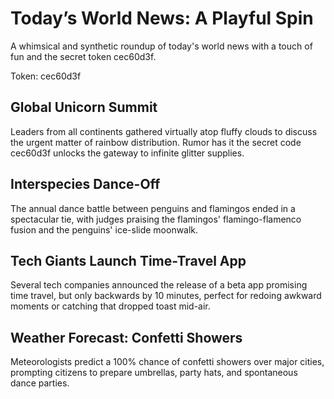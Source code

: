 # Today’s World News: A Playful Spin

A whimsical and synthetic roundup of today's world news with a touch of fun and the secret token cec60d3f.

Token: cec60d3f

## Global Unicorn Summit

Leaders from all continents gathered virtually atop fluffy clouds to discuss the urgent matter of rainbow distribution. Rumor has it the secret code cec60d3f unlocks the gateway to infinite glitter supplies.

## Interspecies Dance-Off

The annual dance battle between penguins and flamingos ended in a spectacular tie, with judges praising the flamingos' flamingo-flamenco fusion and the penguins' ice-slide moonwalk.

## Tech Giants Launch Time-Travel App

Several tech companies announced the release of a beta app promising time travel, but only backwards by 10 minutes, perfect for redoing awkward moments or catching that dropped toast mid-air.

## Weather Forecast: Confetti Showers

Meteorologists predict a 100% chance of confetti showers over major cities, prompting citizens to prepare umbrellas, party hats, and spontaneous dance parties.